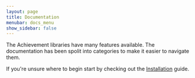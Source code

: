 ```yaml
---
layout: page
title: Documentation
menubar: docs_menu
show_sidebar: false
---
```


The Achievement libraries have many features available. The documentation has been spolit into categories to make it easier to navigate them.

If you're unsure where to begin start by checking out the [Installation](/KopruluAchievements/docs/setup/installation/) guide.
